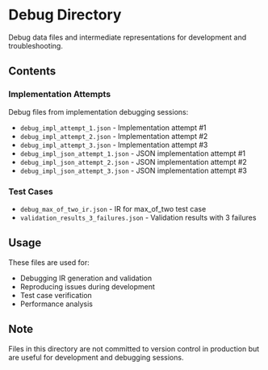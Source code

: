 # Debug Directory

Debug data files and intermediate representations for development and troubleshooting.

## Contents

### Implementation Attempts
Debug files from implementation debugging sessions:
- `debug_impl_attempt_1.json` - Implementation attempt #1
- `debug_impl_attempt_2.json` - Implementation attempt #2
- `debug_impl_attempt_3.json` - Implementation attempt #3
- `debug_impl_json_attempt_1.json` - JSON implementation attempt #1
- `debug_impl_json_attempt_2.json` - JSON implementation attempt #2
- `debug_impl_json_attempt_3.json` - JSON implementation attempt #3

### Test Cases
- `debug_max_of_two_ir.json` - IR for max_of_two test case
- `validation_results_3_failures.json` - Validation results with 3 failures

## Usage

These files are used for:
- Debugging IR generation and validation
- Reproducing issues during development
- Test case verification
- Performance analysis

## Note

Files in this directory are not committed to version control in production but are useful for development and debugging sessions.
